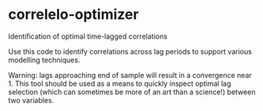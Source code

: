 # correlelo-optimizer
Identification of optimal time-lagged correlations

Use this code to identify correlations across lag periods to support various modelling techniques. 

Warning: lags approaching end of sample will result in a convergence near 1. This tool should be used as a means to quickly inspect optimal lag selection (which can sometimes be more of an art than a science!) between two variables.
